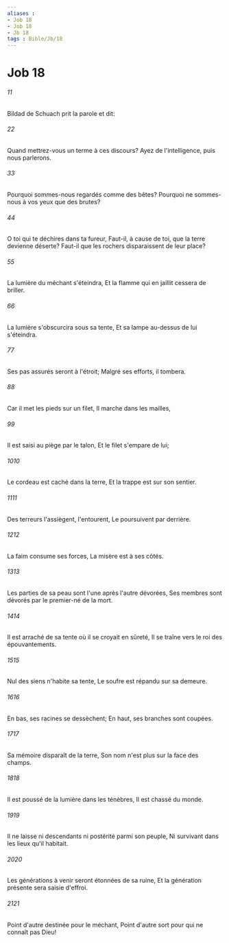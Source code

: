 ```yaml
---
aliases : 
- Job 18
- Job 18
- Jb 18
tags : Bible/Jb/18
---
```


# Job 18

###### 11
Bildad de Schuach prit la parole et dit:
###### 22
Quand mettrez-vous un terme à ces discours? Ayez de l'intelligence, puis nous parlerons.
###### 33
Pourquoi sommes-nous regardés comme des bêtes? Pourquoi ne sommes-nous à vos yeux que des brutes?
###### 44
O toi qui te déchires dans ta fureur, Faut-il, à cause de toi, que la terre devienne déserte? Faut-il que les rochers disparaissent de leur place?
###### 55
La lumière du méchant s'éteindra, Et la flamme qui en jaillit cessera de briller.
###### 66
La lumière s'obscurcira sous sa tente, Et sa lampe au-dessus de lui s'éteindra.
###### 77
Ses pas assurés seront à l'étroit; Malgré ses efforts, il tombera.
###### 88
Car il met les pieds sur un filet, Il marche dans les mailles,
###### 99
Il est saisi au piège par le talon, Et le filet s'empare de lui;
###### 1010
Le cordeau est caché dans la terre, Et la trappe est sur son sentier.
###### 1111
Des terreurs l'assiègent, l'entourent, Le poursuivent par derrière.
###### 1212
La faim consume ses forces, La misère est à ses côtés.
###### 1313
Les parties de sa peau sont l'une après l'autre dévorées, Ses membres sont dévorés par le premier-né de la mort.
###### 1414
Il est arraché de sa tente où il se croyait en sûreté, Il se traîne vers le roi des épouvantements.
###### 1515
Nul des siens n'habite sa tente, Le soufre est répandu sur sa demeure.
###### 1616
En bas, ses racines se dessèchent; En haut, ses branches sont coupées.
###### 1717
Sa mémoire disparaît de la terre, Son nom n'est plus sur la face des champs.
###### 1818
Il est poussé de la lumière dans les ténèbres, Il est chassé du monde.
###### 1919
Il ne laisse ni descendants ni postérité parmi son peuple, Ni survivant dans les lieux qu'il habitait.
###### 2020
Les générations à venir seront étonnées de sa ruine, Et la génération présente sera saisie d'effroi.
###### 2121
Point d'autre destinée pour le méchant, Point d'autre sort pour qui ne connaît pas Dieu!
